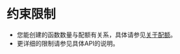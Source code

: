 # 约束限制<a name="ZH-CN_TOPIC_0170870972"></a>

-   您能创建的函数数量与配额有关系，具体请参见[关于配额](https://support.huaweicloud.com/usermanual-iaas/zh-cn_topic_0040259342.html)。
-   更详细的限制请参见具体API的说明。

